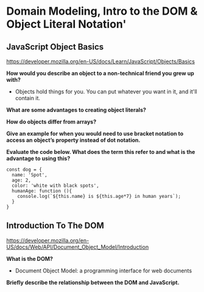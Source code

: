 # **Domain Modeling, Intro to the DOM & Object Literal Notation'**

## **JavaScript Object Basics**

<https://developer.mozilla.org/en-US/docs/Learn/JavaScript/Objects/Basics>

**How would you describe an object to a non-technical friend you grew up with?**
- Objects hold things for you. You can put whatever you want in it, and it'll contain it.

**What are some advantages to creating object literals?**

**How do objects differ from arrays?**

**Give an example for when you would need to use bracket notation to access an object’s property instead of dot notation.**

**Evaluate the code below. What does the term this refer to and what is the advantage to using this?**

```
const dog = {
  name: 'Spot',
  age: 2,
  color: 'white with black spots',
  humanAge: function (){
    console.log(`${this.name} is ${this.age*7} in human years`);
  }
}
```

## **Introduction To The DOM**

<https://developer.mozilla.org/en-US/docs/Web/API/Document_Object_Model/Introduction>

**What is the DOM?**
- Document Object Model: a programming interface for web documents

**Briefly describe the relationship between the DOM and JavaScript.**
